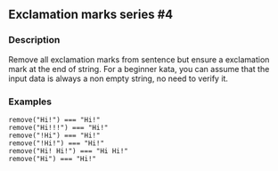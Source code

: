 ## Exclamation marks series #4

### Description

Remove all exclamation marks from sentence but ensure a exclamation mark at the end of string. For a beginner kata, you can assume that the input data is always a non empty string, no need to verify it.

### Examples

```
remove("Hi!") === "Hi!"
remove("Hi!!!") === "Hi!"
remove("!Hi") === "Hi!"
remove("!Hi!") === "Hi!"
remove("Hi! Hi!") === "Hi Hi!"
remove("Hi") === "Hi!"
```
